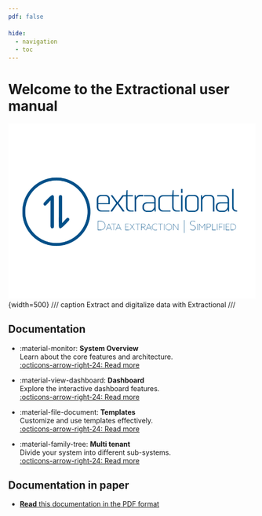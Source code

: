 ```yaml
---
pdf: false

hide:
  - navigation
  - toc
---
```


<!-- <div class="hero-landing" markdown="1"> -->

# Welcome to the Extractional user manual


![Main logo](img/Extractional_logo_blue_whiteBg.png){width=500}
/// caption
Extract and digitalize data with Extractional
///

## Documentation

<div class="grid cards" markdown>

- :material-monitor: **System Overview**  
  Learn about the core features and architecture.  
  [:octicons-arrow-right-24: Read more](System%20Overview/index.md)

<!-- - :material-account: **User Management**  
  How to add, remove, and manage users.  
  [:octicons-arrow-right-24: Read more](System%20Overview%20and%20User%20Management.md) -->

- :material-view-dashboard: **Dashboard**  
  Explore the interactive dashboard features.  
  [:octicons-arrow-right-24: Read more](System%20Overview/Dashboard.md)

- :material-file-document: **Templates**  
  Customize and use templates effectively.  
  [:octicons-arrow-right-24: Read more](System%20Overview/Template.md)

- :material-family-tree: **Multi tenant**  
    Divide your system into different sub-systems.  
    [:octicons-arrow-right-24: Read more](Multi%20tenant%20system/index.md)

</div>


## Documentation in paper

- [__Read__ this documentation in the PDF format](./documentation.pdf)
